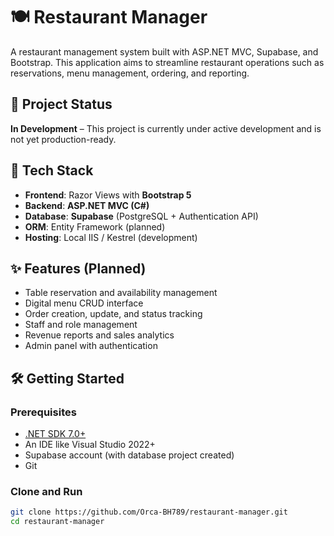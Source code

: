 # 🍽️ Restaurant Manager

A restaurant management system built with ASP.NET MVC, Supabase, and Bootstrap. This application aims to streamline restaurant operations such as reservations, menu management, ordering, and reporting.

## 🚧 Project Status

**In Development** – This project is currently under active development and is not yet production-ready.

## 🔧 Tech Stack

- **Frontend**: Razor Views with **Bootstrap 5**
- **Backend**: **ASP.NET MVC (C#)**
- **Database**: **Supabase** (PostgreSQL + Authentication API)
- **ORM**: Entity Framework (planned)
- **Hosting**: Local IIS / Kestrel (development)

## ✨ Features (Planned)

- Table reservation and availability management  
- Digital menu CRUD interface  
- Order creation, update, and status tracking  
- Staff and role management  
- Revenue reports and sales analytics  
- Admin panel with authentication

## 🛠️ Getting Started

### Prerequisites

- [.NET SDK 7.0+](https://dotnet.microsoft.com/download)
- An IDE like Visual Studio 2022+
- Supabase account (with database project created)
- Git

### Clone and Run

```bash
git clone https://github.com/Orca-BH789/restaurant-manager.git
cd restaurant-manager

